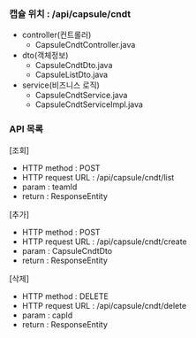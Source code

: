 ### 캡슐 위치 : /api/capsule/cndt
- controller(컨트롤러)
    - CapsuleCndtController.java
- dto(객체정보)
    - CapsuleCndtDto.java
    - CapsuleListDto.java
- service(비즈니스 로직)
    - CapsuleCndtService.java
    - CapsuleCndtServiceImpl.java

### API 목록
[조회]
- HTTP method : POST
- HTTP request URL : /api/capsule/cndt/list
- param : teamId
- return : ResponseEntity<CapsuleListDto>

[추가]
- HTTP method : POST
- HTTP request URL : /api/capsule/cndt/create
- param : CapsuleCndtDto
- return : ResponseEntity<String>

[삭제]
- HTTP method : DELETE
- HTTP request URL : /api/capsule/cndt/delete
- param : capId
- return : ResponseEntity<String>